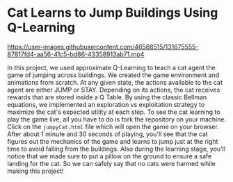 # Cat Learns to Jump Buildings Using Q-Learning

https://user-images.githubusercontent.com/46568515/131675555-87817fd4-aa56-41c5-bd86-43358913ab71.mp4

In this project, we used approximate Q-Learning to teach a cat agent the game of jumping across buildings. We created the game environment and animations from scratch. At any given state, the actions available to the cat agent are either JUMP or STAY. Depending on its actions, the cat receives rewards that are stored inside a Q Table. By using the classic Bellman equations, we implemented an exploration vs exploitation strategy to maximize the cat's expected utility at each step. To see the cat learning to play the game live, all you have to do is fork the repository on your machine. Click on the ```jumpyCat.html``` file which will open the game on your browser. After about 1 minute and 30 seconds of playing, you'll see that the cat figures out the mechanics of the game and learns to jump just at the right time to avoid falling from the buildings. Also during the learning stage, you'll notice that we made sure to put a pillow on the ground to ensure a safe landing for the cat. So we can safely say that no cats were harmed while making this project!
